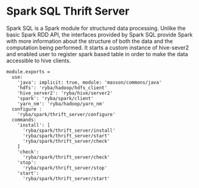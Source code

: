 
# Spark SQL Thrift Server

Spark SQL is a Spark module for structured data processing. 
Unlike the basic Spark RDD API, the interfaces provided by Spark SQL provide Spark 
with more information about the structure of both the data and the computation being performed. 
It starts a custom instance of hive-sever2 and enabled user to register spark based table
in order to make the data accessible to hive clients.

    module.exports =
      use:
        'java': implicit: true, module: 'masson/commons/java'
        'hdfs': 'ryba/hadoop/hdfs_client'
        'hive_server2': 'ryba/hive/server2'
        'spark': 'ryba/spark/client'
        'yarn_nm': 'ryba/hadoop/yarn_nm'
      configure :
        'ryba/spark/thrift_server/configure'
      commands:
        'install': [
          'ryba/spark/thrift_server/install'
          'ryba/spark/thrift_server/start'
          'ryba/spark/thrift_server/check'
        ]
        'check':
          'ryba/spark/thrift_server/check'
        'stop':
          'ryba/spark/thrift_server/stop'
        'start':
          'ryba/spark/thrift_server/start'
